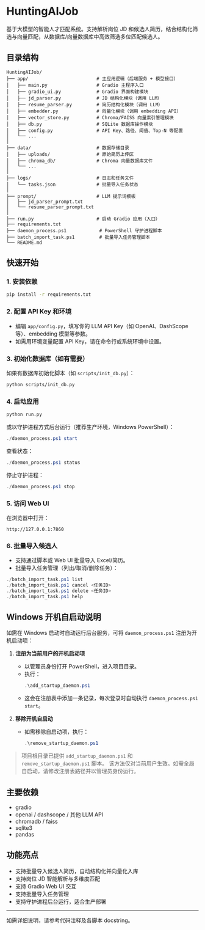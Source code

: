 # HuntingAIJob

基于大模型的智能人才匹配系统。支持解析岗位 JD 和候选人简历，结合结构化筛选与向量匹配，从数据库/向量数据库中高效筛选多位匹配候选人。

## 目录结构

```
HuntingAIJob/
├── app/                         # 主应用逻辑（后端服务 + 模型接口）
│   ├── main.py                  # Gradio 主程序入口
│   ├── gradio_ui.py             # Gradio 界面构建模块
│   ├── jd_parser.py             # JD 结构化模块（调用 LLM）
│   ├── resume_parser.py         # 简历结构化模块（调用 LLM）
│   ├── embedder.py              # 向量化模块（调用 embedding API）
│   ├── vector_store.py          # Chroma/FAISS 向量索引管理模块
│   ├── db.py                    # SQLite 数据库操作模块
│   ├── config.py                # API Key、路径、阈值、Top-N 等配置
│   └── ...
│
├── data/                        # 数据存储目录
│   ├── uploads/                 # 原始简历上传区
│   ├── chroma_db/               # Chroma 向量数据库文件
│   └── ...
│
├── logs/                        # 日志和任务文件
│   └── tasks.json               # 批量导入任务状态
│
├── prompt/                      # LLM 提示词模板
│   ├── jd_parser_prompt.txt
│   └── resume_parser_prompt.txt
│
├── run.py                       # 启动 Gradio 应用（入口）
├── requirements.txt
├── daemon_process.ps1            # PowerShell 守护进程脚本
├── batch_import_task.ps1         # 批量导入任务管理脚本
└── README.md
```

## 快速开始

### 1. 安装依赖
```bash
pip install -r requirements.txt
```

### 2. 配置 API Key 和环境
- 编辑 `app/config.py`，填写你的 LLM API Key（如 OpenAI、DashScope 等）、embedding 模型等参数。
- 如需用环境变量配置 API Key，请在命令行或系统环境中设置。

### 3. 初始化数据库（如有需要）
如果有数据库初始化脚本（如 `scripts/init_db.py`）：
```bash
python scripts/init_db.py
```

### 4. 启动应用
```bash
python run.py
```
或以守护进程方式后台运行（推荐生产环境，Windows PowerShell）：
```powershell
./daemon_process.ps1 start
```
查看状态：
```powershell
./daemon_process.ps1 status
```
停止守护进程：
```powershell
./daemon_process.ps1 stop
```

### 5. 访问 Web UI
在浏览器中打开：
```
http://127.0.0.1:7860
```

### 6. 批量导入候选人
- 支持通过脚本或 Web UI 批量导入 Excel/简历。
- 批量导入任务管理（列出/取消/删除任务）：
```powershell
./batch_import_task.ps1 list
./batch_import_task.ps1 cancel <任务ID>
./batch_import_task.ps1 delete <任务ID>
./batch_import_task.ps1 help
```

## Windows 开机自启动说明

如需在 Windows 启动时自动运行后台服务，可将 `daemon_process.ps1` 注册为开机启动项：

1. **注册为当前用户的开机启动项**
   - 以管理员身份打开 PowerShell，进入项目目录。
   - 执行：
     ```powershell
     .\add_startup_daemon.ps1
     ```
   - 这会在注册表中添加一条记录，每次登录时自动执行 `daemon_process.ps1 start`。

2. **移除开机自启动**
   - 如需移除自启动项，执行：
     ```powershell
     .\remove_startup_daemon.ps1
     ```

> 项目根目录已提供 `add_startup_daemon.ps1` 和 `remove_startup_daemon.ps1` 脚本。
> 该方法仅对当前用户生效。如需全局自启动，请修改注册表路径并以管理员身份运行。

## 主要依赖
- gradio
- openai / dashscope / 其他 LLM API
- chromadb / faiss
- sqlite3
- pandas

## 功能亮点
- 支持批量导入候选人简历，自动结构化并向量化入库
- 支持岗位 JD 智能解析与多维度匹配
- 支持 Gradio Web UI 交互
- 支持批量导入任务管理
- 支持守护进程后台运行，适合生产部署

---

如需详细说明，请参考代码注释及各脚本 docstring。 